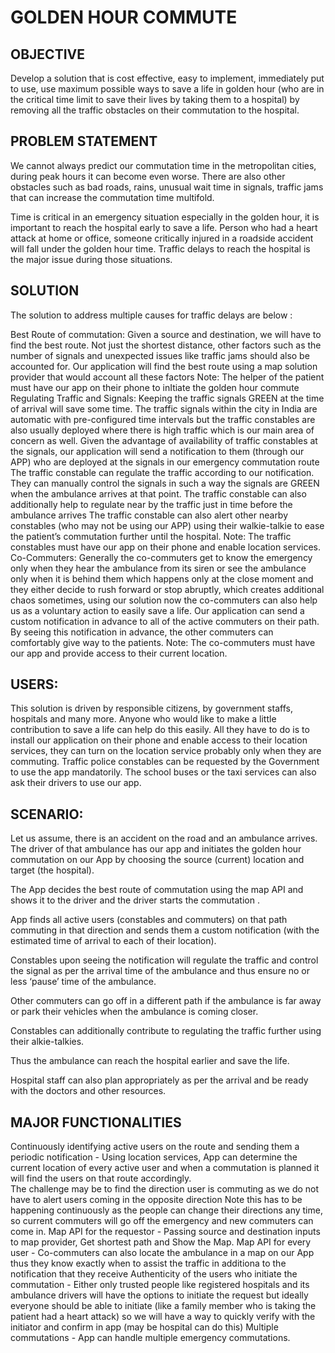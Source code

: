 # GOLDEN HOUR COMMUTE

## OBJECTIVE

Develop a solution that is cost effective, easy to implement, immediately put to use, use maximum possible ways to save a life in golden hour (who are in the critical time limit to save their lives by taking them to a hospital) by removing all the traffic obstacles on their commutation to the hospital.

## PROBLEM STATEMENT
We cannot always predict our commutation time in the metropolitan cities, during peak hours it can become even worse. There are also other obstacles such as bad roads, rains, unusual wait time in signals, traffic jams that can increase the commutation time multifold.

Time is critical in an emergency situation especially in the golden hour, it is important to reach the hospital early to save a life.  Person who had a heart attack at home or office, someone critically injured in a roadside accident will fall under the golden hour time. Traffic delays to reach the hospital is the major issue during those situations.  

## SOLUTION

The solution to address multiple causes for traffic delays are below :

Best Route of commutation:  Given a source and destination, we will have to find the best route. Not just the shortest distance, other factors such as the number of signals and unexpected issues like traffic jams should also be accounted for. 
Our application will find the best route using a map solution provider that would account all these factors
Note: The helper of the patient must have our app on their phone to inItiate the golden hour commute
Regulating Traffic and Signals:  Keeping the traffic signals GREEN at the time of arrival will save some time. The traffic signals within the city in India are automatic with pre-configured time intervals but the traffic constables are also usually deployed where there is high traffic which is our main area of concern as well. 
Given the advantage of availability of traffic constables at the signals, our application will send a notification to them (through our APP) who are deployed at the signals in our emergency commutation route
The traffic constable can regulate the traffic according to our notification. They can manually control the signals in such a way the signals are GREEN when the ambulance arrives at that point. The traffic constable can also additionally help to regulate near by the traffic just in time before the ambulance arrives
The traffic constable can also alert other nearby constables (who may not be using our APP) using their walkie-talkie to ease the patient’s commutation further until the hospital.
Note: The traffic constables must have our app on their phone and enable location services. 
Co-Commuters: Generally the co-commuters get to know the emergency only when they hear the ambulance from its siren or see the ambulance only when it is behind them which happens only at the close moment and they either decide to rush forward or stop abruptly, which creates additional chaos sometimes, using our solution now the co-commuters can also help us as a voluntary action to easily save a life.
Our application can send a custom notification in advance to all of the active commuters on their path. By seeing this notification in advance, the other commuters can comfortably give way to the patients. 
Note: The co-commuters must have our app and provide access to their current location. 

## USERS:

This solution is driven by responsible citizens, by government staffs, hospitals and many more. Anyone who would like to make a little contribution to save a life can help do this easily. All they have to do is to install our application on their phone and enable access to their location services, they can turn on the location service probably only when they are commuting. Traffic police constables can be requested by the Government to use the app mandatorily. The school buses or the taxi services can also ask their drivers to use our app. 

## SCENARIO:

Let us assume, there is an accident on the road and an ambulance arrives. The driver of that ambulance has our app and initiates the golden hour commutation on our App by choosing the source (current) location and target (the hospital).

The App decides the best route of commutation using the map API and shows it to the driver and the driver starts the commutation .

App finds all active users (constables and commuters) on that path commuting in that direction and sends them a custom notification (with the estimated time of arrival to each of their location). 

Constables upon seeing the notification will regulate the traffic and control the signal as per the arrival time of the ambulance and thus ensure no or less ‘pause’ time of the ambulance.

Other commuters can go off in a different path if the ambulance is far away or park their vehicles when the ambulance is coming closer. 

Constables can additionally contribute to regulating the traffic further using their alkie-talkies. 

Thus the ambulance can reach the hospital earlier and save the life. 

Hospital staff can also plan appropriately as per the arrival and be ready with the doctors and other resources.

## MAJOR FUNCTIONALITIES
Continuously identifying active users on the route and sending them a periodic notification -
Using location services, App can determine the current location of every active user and when a commutation is planned it will find the users on that route accordingly.  
The challenge may be to find the direction user is commuting as we do not have to alert users coming in the opposite direction 
Note this has to be happening continuously as the people can change their directions any time, so current commuters will go off the emergency and new commuters can come in. 
Map API for the requestor - Passing source and destination inputs to map provider, Get shortest path and Show the Map.
Map API for every user - Co-commuters can also locate the ambulance in a map on our App thus they know exactly when to assist the traffic in additiona to the notification that they receive 
Authenticity of the users who initiate the commutation - Either only trusted people like registered hospitals and its ambulance drivers will have the options to initiate the request but ideally everyone should be able to initiate (like a family member who is taking the patient had a heart attack) so we will have a way to quickly verify with the initiator and confirm in app (may be hospital can do this)
Multiple commutations - App can handle multiple emergency commutations.

